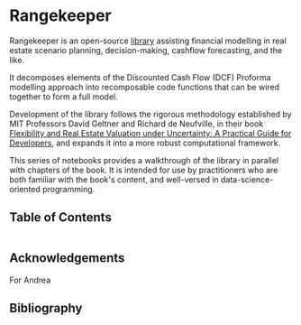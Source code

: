 # Rangekeeper

Rangekeeper is an open-source [library](https://github.com/daniel-fink/rangekeeper) assisting financial modelling in real estate scenario planning, decision-making, cashflow forecasting, and the like.

It decomposes elements of the Discounted Cash Flow (DCF) Proforma modelling approach into recomposable code functions that can be wired together to form a full model.

Development of the library follows the rigorous methodology established by MIT Professors David Geltner and Richard de Neufville, in their book [Flexibility and Real Estate Valuation
under Uncertainty: A Practical Guide for Developers](https://www.wiley.com/go/geltner-deneufville/flexibility-and-real-estate-valuation), and expands it into a more robust computational framework.

This series of notebooks provides a walkthrough of the library in parallel with chapters of the book. It is intended for use by practitioners who are both familiar with the book's content, and well-versed in data-science-oriented programming. 

## Table of Contents
```{tableofcontents}
```

## Acknowledgements
For Andrea

## Bibliography
```{bibliography}
```